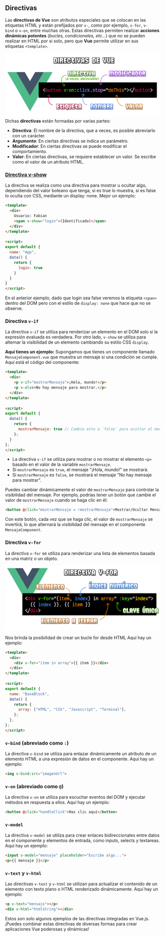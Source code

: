 
## Directivas

Las **directivas de Vue** son atributos especiales que se colocan en las etiquetas HTML y están prefijados por `v-`, como por ejemplo, `v-for`, `v-bind` o `v-on`, entre muchas otras. Estas directivas permiten realizar **acciones dinámicas potentes** (_bucles, condicionales, etc..._) que no se pueden realizar en HTML por si solo, pero que **Vue** permite utilizar en sus etiquetas `<template>`.

![](./anexos/directivas.png)
Dichas **directivas** están formadas por varias partes:

- **Directiva**: El nombre de la directiva, que a veces, es posible abreviarlo con un carácter.
- **Argumento**: En ciertas directivas se indica un parámetro.
- **Modificador**: En ciertas directivas se puede modificar el comportamiento.
- **Valor**: En ciertas directivas, se requiere establecer un valor. Se escribe como el valor de un atributo HTML.
### [Directiva v-show](https://lenguajejs.com/vuejs/directivas-vue/v-show-y-v-if/#la-directiva-v-show)

La directiva se realiza como una directiva para mostrar u ocultar algo, dependiendo del valor boleano que tenga, si es true lo muestra, si es false lo oculta con CSS, mediante un display: none. Mejor un ejemplo:

```html
<template>
  <div>
    Usuario: Fabian
    <span v-show="login">(Identificado)</span>
  </div>
</template>

<script>
export default {
  name: "App",
  data() {
    return {
      login: true
    }
  }
}
</script>
```

En el anterior ejemplo, dado que login sea false veremos la etiqueta `<span>` dentro del DOM pero con el estilo de `display: none` que hace que no se observe.

### Directiva `v-if` 

La directiva `v-if` se utiliza para renderizar un elemento en el DOM solo si la expresión evaluada es verdadera. Por otro lado, `v-show` se utiliza para alternar la visibilidad de un elemento cambiando su estilo CSS `display`. 

**Aquí tienes un ejemplo:**
Supongamos que tienes un componente llamado `MensajeComponent.vue` que muestra un mensaje si una condición se cumple. Aquí está el código del componente:

```html
<template>
  <div>
    <p v-if="mostrarMensaje">¡Hola, mundo!</p>
    <p v-else>No hay mensaje para mostrar.</p>
  </div>
</template>

<script>
export default {
  data() {
    return {
      mostrarMensaje: true // Cambia esto a `false` para ocultar el mensaje
    };
  }
};
</script>
```


- La directiva `v-if` se utiliza para mostrar o no mostrar el elemento `<p>` basado en el valor de la variable `mostrarMensaje`.
- Si `mostrarMensaje` es `true`, el mensaje "¡Hola, mundo!" se mostrará.
- Si `mostrarMensaje` es `false`, se mostrará el mensaje "No hay mensaje para mostrar".

Puedes cambiar dinámicamente el valor de `mostrarMensaje` para controlar la visibilidad del mensaje. Por ejemplo, podrías tener un botón que cambie el valor de `mostrarMensaje` cuando se haga clic en él:

```html
<button @click="mostrarMensaje = !mostrarMensaje">Mostrar/Ocultar Mensaje</button>
```

Con este botón, cada vez que se haga clic, el valor de `mostrarMensaje` se invertirá, lo que alternará la visibilidad del mensaje en el componente `MensajeComponent`.
### Directiva `v-for`

La directiva `v-for` se utiliza para renderizar una lista de elementos basada en una matriz o un objeto. 

![](./anexos/directiva_v-for.png)

Nos brinda la posibilidad de crear un bucle for desde HTML
Aquí hay un ejemplo:

```html
<template>
  <div>
    <div v-for="item in array">{{ item }}</div>
  </div>
</template>

<script>
export default {
  name: "BaseBlock",
  data() {
    return {
      array: ["HTML", "CSS", "Javascript", "Terminal"],
    };
  },
};
</script>
```

### `v-bind` (abreviado como `:`)

La directiva `v-bind` se utiliza para enlazar dinámicamente un atributo de un elemento HTML a una expresión de datos en el componente. Aquí hay un ejemplo:

```html
<img v-bind:src="imagenUrl">
```

### `v-on` (abreviado como `@`)

La directiva `v-on` se utiliza para escuchar eventos del DOM y ejecutar métodos en respuesta a ellos. Aquí hay un ejemplo:

```html
<button @click="handleClick">Haz clic aquí</button>
```

### `v-model`

La directiva `v-model` se utiliza para crear enlaces bidireccionales entre datos en el componente y elementos de entrada, como inputs, selects y textareas. Aquí hay un ejemplo:

```html
<input v-model="mensaje" placeholder="Escribe algo...">
<p>{{ mensaje }}</p>
```

### `v-text` y `v-html`

Las directivas `v-text` y `v-html` se utilizan para actualizar el contenido de un elemento con texto plano o HTML renderizado dinámicamente. Aquí hay un ejemplo:

```html
<p v-text="mensaje"></p>
<div v-html="htmlString"></div>
```

Estos son solo algunos ejemplos de las directivas integradas en Vue.js. ¡Puedes combinar estas directivas de diversas formas para crear aplicaciones Vue poderosas y dinámicas!